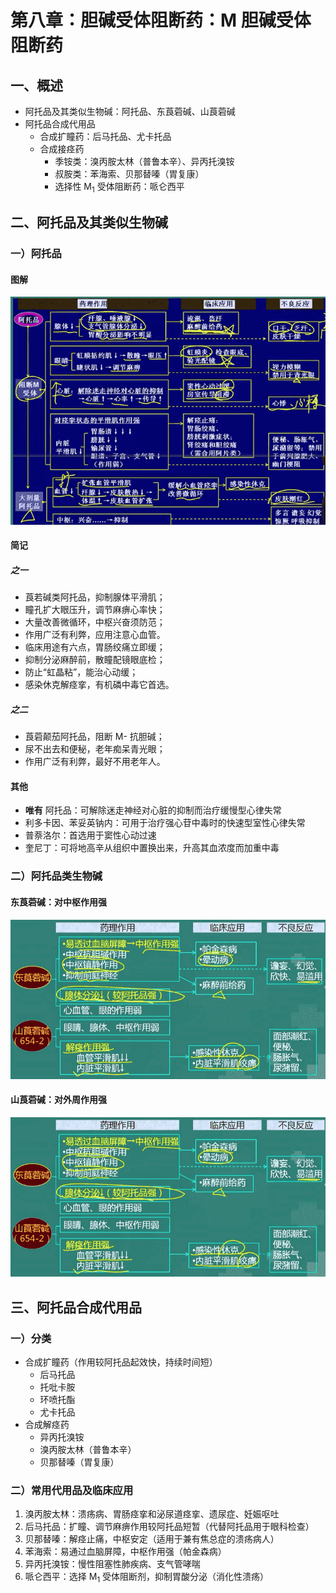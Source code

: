 # 第八章：胆碱受体阻断药：M 胆碱受体阻断药

## 一、概述

- 阿托品及其类似生物碱：阿托品、东莨菪碱、山莨菪碱
- 阿托品合成代用品
  - 合成扩瞳药：后马托品、尤卡托品
  - 合成接痉药
    - 季铵类：溴丙胺太林（普鲁本辛）、异丙托溴铵
    - 叔胺类：苯海索、贝那替嗪（胃复康）
    - 选择性 M<sub>1</sub> 受体阻断药：哌仑西平

## 二、阿托品及其类似生物碱

### 一）阿托品

#### 图解

![](https://raw.githubusercontent.com/TinySnow/GithubImageHosting/main/blog/learning/medicine/pharmacology/%E9%98%BF%E6%89%98%E5%93%81.png)

#### 简记

##### 之一

- 莨若碱类阿托品，抑制腺体平滑肌；
- 瞳孔扩大眼压升，调节麻痹心率快；
- 大量改善微循环，中枢兴奋须防范；
- 作用广泛有利弊，应用注意心血管。
- 临床用途有六点，胃肠绞痛立即缓；
- 抑制分泌麻醉前，散瞳配镜眼底检；
- 防止“虹晶粘”，能治心动缓；
- 感染休克解痉挛，有机磷中毒它首选。

##### 之二

- 莨菪颠茄阿托品，阻断 M- 抗胆碱；
- 尿不出去和便秘，老年痴呆青光眼；
- 作用广泛有利弊，最好不用老年人。

#### 其他

- **唯有** 阿托品：可解除迷走神经对心脏的抑制而治疗缓慢型心律失常
- 利多卡因、苯妥英钠内：可用于治疗强心苷中毒时的快速型室性心律失常
- 普萘洛尔：首选用于窦性心动过速
- 奎尼丁：可将地高辛从组织中置换出来，升高其血浓度而加重中毒

### 二）阿托品类生物碱

#### 东莨菪碱：对中枢作用强

![](https://raw.githubusercontent.com/TinySnow/GithubImageHosting/main/blog/learning/medicine/pharmacology/%E4%B8%9C%E8%8E%A8%E8%8F%AA%E7%A2%B1%E5%92%8C%E5%B1%B1%E8%8E%A8%E8%8F%AA%E7%A2%B1.png)

#### 山莨菪碱：对外周作用强

![](https://raw.githubusercontent.com/TinySnow/GithubImageHosting/main/blog/learning/medicine/pharmacology/%E4%B8%9C%E8%8E%A8%E8%8F%AA%E7%A2%B1%E5%92%8C%E5%B1%B1%E8%8E%A8%E8%8F%AA%E7%A2%B1.png)

## 三、阿托品合成代用品

### 一）分类

- 合成扩瞳药（作用较阿托品起效快，持续时间短）
  - 后马托品
  - 托吡卡胺
  - 环喷托酯
  - 尤卡托品
- 合成解痉药
  - 异丙托溴铵
  - 溴丙胺太林（普鲁本辛）
  - 贝那替嗪（胃复康）

### 二）常用代用品及临床应用

1. 溴丙胺太林：溃疡病、胃肠痉挛和泌尿道痉挛、遗尿症、妊娠呕吐
2. 后马托品：扩瞳、调节麻痹作用较阿托品短暂（代替阿托品用于眼科检查）
3. 贝那替嗪：解痉止痛，中枢安定（适用于兼有焦总症的溃疡病人）
4. 苯海索：易通过血脑屏障，中枢作用强（帕金森病）
5. 异丙托溴铵：慢性阻塞性肺疾病、支气管哮喘
6. 哌仑西平：选择 M<sub>1</sub> 受体阻断剂，抑制胃酸分泌（消化性溃疡）
